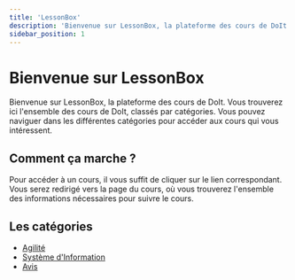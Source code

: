 ```yaml
---
title: 'LessonBox'
description: 'Bienvenue sur LessonBox, la plateforme des cours de DoIt'
sidebar_position: 1
---
```


# Bienvenue sur LessonBox
Bienvenue sur LessonBox, la plateforme des cours de DoIt. Vous trouverez ici l'ensemble des cours de DoIt, classés par catégories. Vous pouvez naviguer dans les différentes catégories pour accéder aux cours qui vous intéressent.

## Comment ça marche ?
Pour accéder à un cours, il vous suffit de cliquer sur le lien correspondant. Vous serez redirigé vers la page du cours, où vous trouverez l'ensemble des informations nécessaires pour suivre le cours.

## Les catégories
- [Agilité](/cours/agile/introduction)
- [Système d'Information](/cours/si/introduction)
- [Avis](/cours/avis)
